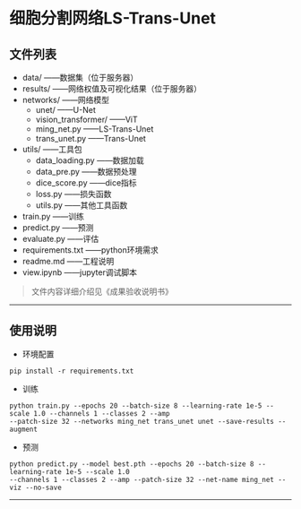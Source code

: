 # 细胞分割网络LS-Trans-Unet
## 文件列表
- data/ ——数据集（位于服务器）
- results/ ——网络权值及可视化结果（位于服务器）
- networks/ ——网络模型
  - unet/ ——U-Net
  - vision_transformer/ ——ViT
  - ming_net.py ——LS-Trans-Unet
  - trans_unet.py ——Trans-Unet
- utils/ ——工具包
  - data_loading.py ——数据加载
  - data_pre.py ——数据预处理
  - dice_score.py ——dice指标
  - loss.py ——损失函数
  - utils.py ——其他工具函数
- train.py ——训练
- predict.py ——预测
- evaluate.py ——评估
- requirements.txt ——python环境需求
- readme.md ——工程说明
- view.ipynb ——jupyter调试脚本
> 文件内容详细介绍见《成果验收说明书》
---
## 使用说明
- 环境配置
```commandline
pip install -r requirements.txt
```
- 训练
```commandline
python train.py --epochs 20 --batch-size 8 --learning-rate 1e-5 --scale 1.0 --channels 1 --classes 2 --amp 
--patch-size 32 --networks ming_net trans_unet unet --save-results --augment
```
- 预测
```commandline
python predict.py --model best.pth --epochs 20 --batch-size 8 --learning-rate 1e-5 --scale 1.0 
--channels 1 --classes 2 --amp --patch-size 32 --net-name ming_net --viz --no-save
```
---